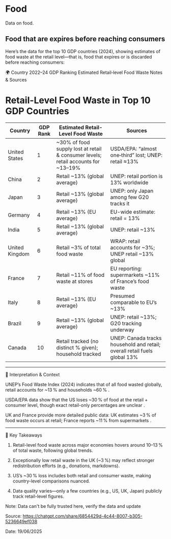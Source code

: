 # Food

Data on food.

## Food that are expires before reaching consumers

Here’s the data for the top 10 GDP countries (2024), showing estimates of food waste at the retail level—that is, food that expires or is discarded before reaching consumers:

🌍 Country	2022–24 GDP Ranking	Estimated Retail‑level Food Waste	Notes & Sources


# Retail-Level Food Waste in Top 10 GDP Countries

| Country         | GDP Rank | Estimated Retail-Level Food Waste                          | Sources                                                                 |
|-----------------|----------|-------------------------------------------------------------|-------------------------------------------------------------------------|
| United States   | 1        | ~30% of food supply lost at retail & consumer levels; retail accounts for ~13–19% | USDA/EPA: “almost one‑third” lost; UNEP: retail ≈13%                   |
| China           | 2        | Retail ~13% (global average)                                | UNEP: retail portion is 13% worldwide                                  |
| Japan           | 3        | Retail ~13% (global average)                                | UNEP: only Japan among few G20 tracks it                               |
| Germany         | 4        | Retail ~13% (EU average)                                    | EU-wide estimate: retail = 13%                                         |
| India           | 5        | Retail ~13% (global average)                                | UNEP: retail ~13%                                                      |
| United Kingdom  | 6        | Retail ~3% of total food waste                              | WRAP: retail accounts for ~3%; UNEP retail ~13% global                 |
| France          | 7        | Retail ~11% of food waste at stores                         | EU reporting: supermarkets ~11% of France’s food waste                 |
| Italy           | 8        | Retail ~13% (EU average)                                    | Presumed comparable to EU’s ~13%                                       |
| Brazil          | 9        | Retail ~13% (global average)                                | UNEP: retail ~13%; G20 tracking underway                               |
| Canada          | 10       | Retail tracked (no distinct % given); household tracked     | UNEP: Canada tracks household and retail; overall retail fuels global 13% |

---

🧾 Interpretation & Context

UNEP’s Food Waste Index (2024) indicates that of all food wasted globally, retail accounts for ~13 % and households ~60 %  .

USDA/EPA data show that the US loses ~30 % of food at the retail + consumer level, though exact retail-only percentages are unclear  .

UK and France provide more detailed public data: UK estimates ~3 % of food waste occurs at retail; France reports ~11 % from supermarkets  .



---

🤔 Key Takeaways

1. Retail-level food waste across major economies hovers around 10–13 % of total waste, following global trends.

2. Exceptionally low retail waste in the UK (~3 %) may reflect stronger redistribution efforts (e.g., donations, markdowns).

3. US’s ~30 % loss includes both retail and consumer waste, making country-level comparisons nuanced.

4. Data quality varies—only a few countries (e.g., US, UK, Japan) publicly track retail-level figures.


Note: Data can't be fully trusted here, verify the data and update 

Source: https://chatgpt.com/share/6854429d-4c44-8007-b305-5236649ef038

Date: 19/06/2025
